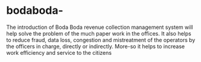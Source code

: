 # bodaboda-
The introduction of Boda Boda revenue collection management system will help solve the problem of the much paper work in the offices. It also helps to reduce fraud, data loss, congestion and mistreatment of the operators by the officers in charge, directly or indirectly. More-so it helps to increase work efficiency and service to the citizens
